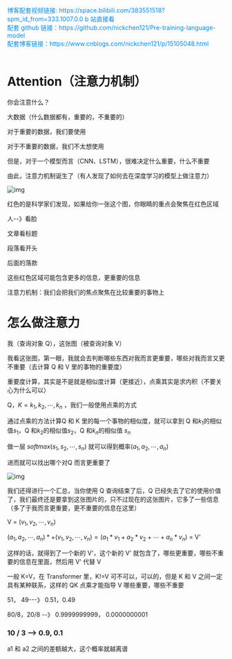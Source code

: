 <div><a href="https://space.bilibili.com/383551518?spm_id_from=333.1007.0.0" style="text-decoration: none; color: rgba(7, 137, 224, 1)" target="_blank">博客配套视频链接: https://space.bilibili.com/383551518?spm_id_from=333.1007.0.0  b 站直接看</a></div>

<div><a href="https://github.com/nickchen121/Pre-training-language-model" style="text-decoration: none; color: rgba(7, 137, 224, 1)" target="_blank">配套 github 链接：https://github.com/nickchen121/Pre-training-language-model</a></div>

<div><a href="https://www.cnblogs.com/nickchen121/p/16470443.html" style="text-decoration: none; color: rgba(7, 137, 224, 1)" target="_blank">配套博客链接：https://www.cnblogs.com/nickchen121/p/15105048.html</a></div><br>

# Attention（注意力机制）

你会注意什么？

大数据（什么数据都有，重要的，不重要的）

对于重要的数据，我们要使用

对于不重要的数据，我们不太想使用

但是，对于一个模型而言（CNN、LSTM），很难决定什么重要，什么不重要

由此，注意力机制诞生了（有人发现了如何去在深度学习的模型上做注意力）

![img](https://imgmd.oss-cn-shanghai.aliyuncs.com/BERT_IMG/%E4%BA%BA%E7%B1%BB%E7%9A%84%E8%A7%86%E8%A7%89%E6%B3%A8%E6%84%8F%E5%8A%9B.jpg)

红色的是科学家们发现，如果给你一张这个图，你眼睛的重点会聚焦在红色区域

人--》看脸

文章看标题

段落看开头

后面的落款

这些红色区域可能包含更多的信息，更重要的信息



注意力机制：我们会把我们的焦点聚焦在比较重要的事物上



# 怎么做注意力

我（查询对象 Q），这张图（被查询对象 V）

我看这张图，第一眼，我就会去判断哪些东西对我而言更重要，哪些对我而言又更不重要（去计算 Q 和 V 里的事物的重要度）

重要度计算，其实是不是就是相似度计算（更接近），点乘其实是求内积（不要关心为什么可以）

Q，$K =k_1,k_2,\cdots,k_n$ ，我们一般使用点乘的方式

通过点乘的方法计算Q 和 K 里的每一个事物的相似度，就可以拿到 Q 和$k_1$的相似值$s_1$，Q 和$k_2$的相似值$s_2$，Q 和$k_n$的相似值 $s_n$

做一层 $softmax(s_1,s_2,\cdots,s_n)$ 就可以得到概率$(a_1,a_2,\cdots,a_n)$

进而就可以找出哪个对Q 而言更重要了

![img](https://imgmd.oss-cn-shanghai.aliyuncs.com/BERT_IMG/attention-%E8%AE%A1%E7%AE%97%E5%9B%BE.png)

我们还得进行一个汇总，当你使用 Q 查询结束了后，Q 已经失去了它的使用价值了，我们最终还是要拿到这张图片的，只不过现在的这张图片，它多了一些信息（多了于我而言更重要，更不重要的信息在这里）

 V = $(v_1,v_2,\cdots,v_n)$

$(a_1,a_2,\cdots,a_n)*+(v_1,v_2,\cdots,v_n)=(a_1*v_1+a_2*v_2+\cdots+a_n*v_n)$ = V' 

这样的话，就得到了一个新的 V'，这个新的 V' 就包含了，哪些更重要，哪些不重要的信息在里面，然后用 V' 代替 V 

一般 K=V，在 Transformer 里，K!=V 可不可以，可以的，但是 K 和 V 之间一定具有某种联系，这样的 QK 点乘才能指导 V 哪些重要，哪些不重要



51， 49---》 0.51，0.49

80/8，20/8 --》 0.9999999999， 0.0000000001

### 10 / 3 --> 0.9, 0.1

a1 和 a2 之间的差额越大，这个概率就越离谱